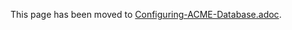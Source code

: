 This page has been moved to [Configuring-ACME-Database.adoc](../../admin/acme/Configuring-ACME-Database.adoc).
